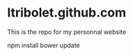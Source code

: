 ltribolet.github.com
====================

This is the repo for my personnal website

  npm install
  bower update
